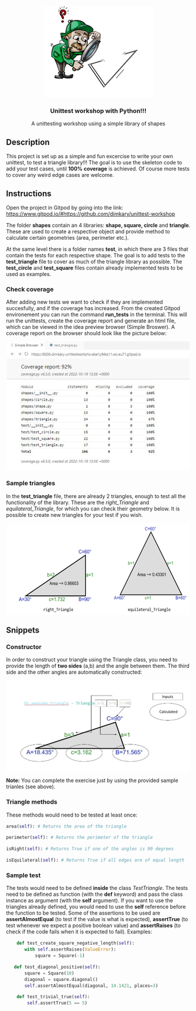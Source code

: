 <br />
<div align="center">
  <a>
    <img src="images/triangle.jpg" alt="Logo" width="300" height="250">
  </a>

  <h3 align="center">Unittest workshop with Python!!!</h3>

  <p align="center">
    A unittesting workshop using a simple library of shapes
    <br />
  </p>
</div>

## Description

This project is set up as a simple and fun excercise to write your own unittest, to test a triangle library!!! The goal is to use the skeleton code to add your test cases, until **100% coverage** is achieved. Of course more tests to cover any weird edge cases are welcome.

## Instructions
Open the project in Gitpod by going into the link: https://www.gitpod.io/#https://github.com/dimkary/unittest-workshop

The folder **shapes** contain an 4 libraries: **shape, square, circle** and **triangle**. These are used to create a respective object and provide method to calculate certain geometries (area, perimeter etc.).

At the same level there is a folder names **test**, in which there are 3 files that contain the tests for each respective shape. The goal is to add tests to the **test_triangle** file to cover as much of the triangle library as possible. The **test_circle** and **test_square** files contain already implemented tests to be used as examples.

### Check coverage
After adding new tests we want to check if they are implemented succesfully, and if the coverage has increased. From the created Gitpod environement you can run the command **run_tests** in the terminal. This will run the unittests, create the coverage report and generate an html file, which can be viewed in the idea preview browser (Simple Broswer). A coverage report on the browser should look like the picture below:
<div align="center">
  <a>
    <img src="images/coverage_snap.jpg" alt="coverage" width="500" height="350">
  </a>
</div>

### Sample triangles

In the **test_triangle** file, there are already 2 triangles, enough to test all the functionality of the library. These are the *right_Triangle* and *equilateral_Triangle*, for which you can check their geometry below. It is possible to create new triangles for your test if you wish.
<div align="center">
  <a>
    <img src="images/sample_triangles.png" alt="sample triangles" align="center"  width="500" height="250">
  </a>
</div>

## Snippets
### Constructor

In order to construct your triangle using the Triangle class, you need to provide the length of **two sides** (a,b) and the angle between them. The third side and the other angles are automatically constructed:

<div align="center">
  <a>
    <img src="images/how_to.jpg" alt="Triangle construction" align="center"  width="550" height="250">
  </a>
</div>

**Note:** You can complete the exercise just by using the provided sample trianles (see above).
### Triangle methods

These methods would need to be tested at least once:

  ```py
  area(self): # Returns the area of the triangle
  ```
  ```py
  perimeter(self): # Returns the perimeter of the triangle
  ```
  ```py
  isRight(self): # Returns True if one of the angles is 90 degrees
  ```
  ```py
  isEquilateral(self): # Returns True if all edges are of equal length
  ```
   
### Sample test
The tests would need to be defined **inside** the class _TestTriangle_. The tests need to be defined as function (with the **def**
 keyword) and pass the class instance as argument (with the **self** argument). If you want to use the triangles already defined, you would need to use the **self** reference before the function to be tested. Some of the assertions to be used are **assertAlmostEqual** (to test if the value is what is expected), **assertTrue** (to test whenever we expect a positive boolean value) and **assertRaises** (to check if the code fails when it is expected to fail). Examples:
 ```py
     def test_create_square_negative_length(self):
        with self.assertRaises(ValueError):
            square = Square(-1)
 ```
 ```py
    def test_diagonal_positive(self):
        square = Square(10)
        diagonal = square.diagonal()
        self.assertAlmostEqual(diagonal, 14.1421, places=3)
 ```
 ```py
     def test_trivial_true(self):
         self.assertTrue(5 == 5)
 ```
